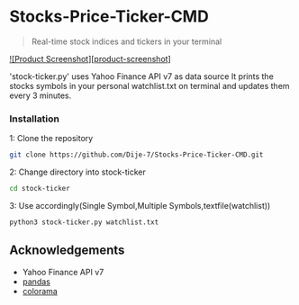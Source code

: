 # Stocks-Price-Ticker-CMD

> Real-time stock indices and tickers in your terminal

[![Product Screenshot][product-screenshot]](https://github.com/Dije-7/Stocks-Price-Ticker-CMD)

'stock-ticker.py' uses Yahoo Finance API v7 as data source
It prints the stocks symbols in your personal watchlist.txt on terminal and updates them every 3 minutes.

### Installation

1: Clone the repository

```sh
git clone https://github.com/Dije-7/Stocks-Price-Ticker-CMD.git
```
2: Change directory into stock-ticker

```sh
cd stock-ticker
```
3: Use accordingly(Single Symbol,Multiple Symbols,textfile(watchlist))
```sh
python3 stock-ticker.py watchlist.txt
```

<!-- ACKNOWLEDGEMENTS -->
## Acknowledgements

* Yahoo Finance API v7
* [pandas](https://pandas.pydata.org/)
* [colorama](https://pypi.org/project/colorama/)
